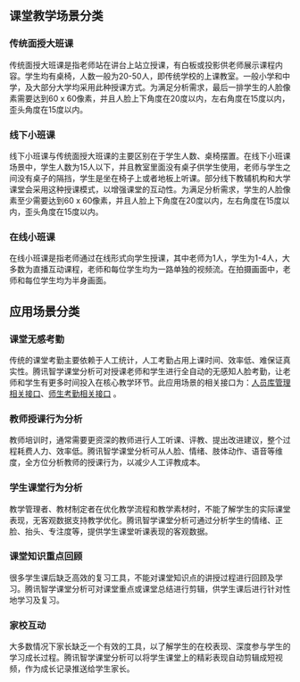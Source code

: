 ## 课堂教学场景分类

### 传统面授大班课
传统面授大班课是指老师站在讲台上站立授课，有白板或投影供老师展示课程内容。学生均有桌椅，人数一般为20-50人，即传统学校的上课教室。一般小学和中学，及大部分大学均采用此种授课方式。为满足分析需求，最后一排学生的人脸像素需要达到60 x 60像素，并且人脸上下角度在20度以内，左右角度在15度以内，歪头角度在15度以内。

### 线下小班课
线下小班课与传统面授大班课的主要区别在于学生人数、桌椅摆置。在线下小班课场景中，学生人数为15人以下，并且教室里面没有桌子供学生使用，老师与学生之间没有桌子的隔挡，学生是坐在椅子上或者地板上听课。部分线下教辅机构和大学课堂会采用这种授课模式，以增强课堂的互动性。为满足分析需求，学生的人脸像素至少需要达到60 x 60像素，并且人脸上下角度在20度以内，左右角度在15度以内，歪头角度在15度以内。

### 在线小班课
在线小班课是指老师通过在线形式向学生授课，其中老师为1人，学生为1-4人，大多数为直播互动课程，老师和每位学生均为一路单独的视频流。在拍摄画面中，老师和每位学生均为半身画面。

## 应用场景分类

### 课堂无感考勤
传统的课堂考勤主要依赖于人工统计，人工考勤占用上课时间、效率低、难保证真实性。腾讯智学课堂分析可对授课老师和学生进行全自动的无感知人脸考勤，让老师和学生有更多时间投入在核心教学环节。此应用场景的相关接口为：[人员库管理相关接口](https://cloud.tencent.com/document/product/1059/36027)、[师生考勤相关接口](https://cloud.tencent.com/document/product/1059/36020) 。

### 教师授课行为分析
教师培训时，通常需要更资深的教师进行人工听课、评教、提出改进建议，整个过程耗费人力、效率低。腾讯智学课堂分析可从人脸、情绪、肢体动作、语音等维度，全方位分析教师的授课行为，以减少人工评教成本。

### 学生课堂行为分析
教学管理者、教材制定者在优化教学流程和教学素材时，不能了解学生的实际课堂表现，无客观数据支持教学优化。腾讯智学课堂分析可通过分析学生的情绪、正脸、抬头、专注度等，提供学生课堂听课表现的客观数据。

### 课堂知识重点回顾
很多学生课后缺乏高效的复习工具，不能对课堂知识点的讲授过程进行回顾及学习。腾讯智学课堂分析可对课堂重点或课堂总结进行剪辑，供学生课后进行针对性地学习及复习。

### 家校互动
大多数情况下家长缺乏一个有效的工具，以了解学生的在校表现、深度参与学生的学习成长过程。腾讯智学课堂分析可以将学生课堂上的精彩表现自动剪辑成短视频，作为成长记录推送给学生家长。
